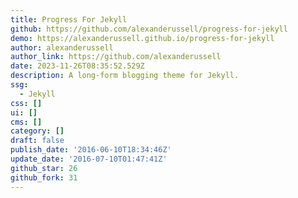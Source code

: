 ```yaml
---
title: Progress For Jekyll
github: https://github.com/alexanderussell/progress-for-jekyll
demo: https://alexanderussell.github.io/progress-for-jekyll
author: alexanderussell
author_link: https://github.com/alexanderussell
date: 2023-11-26T08:35:52.529Z
description: A long-form blogging theme for Jekyll.
ssg:
  - Jekyll
css: []
ui: []
cms: []
category: []
draft: false
publish_date: '2016-06-10T18:34:46Z'
update_date: '2016-07-10T01:47:41Z'
github_star: 26
github_fork: 31
---
```

